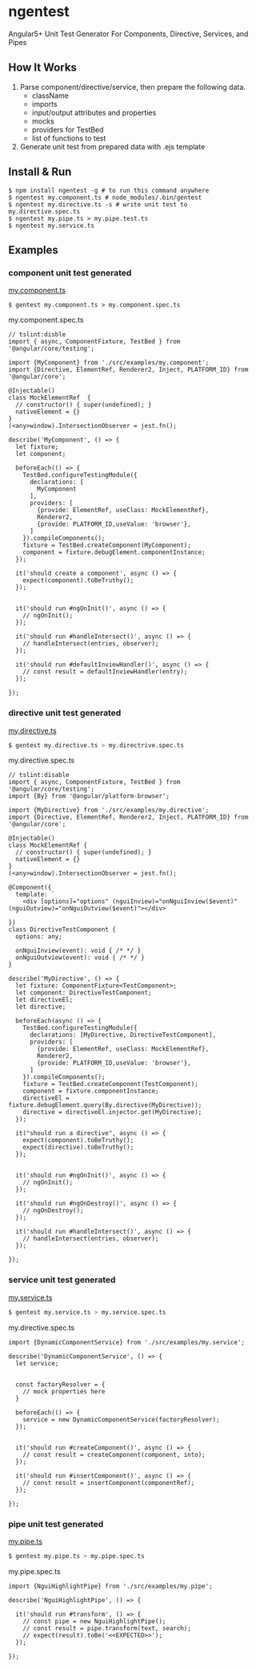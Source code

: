 # ngentest
Angular5+ Unit Test Generator For Components, Directive, Services, and Pipes

## How It Works
1. Parse component/directive/service, then prepare the following data.
    - className
    - imports
    - input/output attributes and properties
    - mocks
    - providers for TestBed
    - list of functions to test
2. Generate unit test from prepared data with .ejs template

## Install & Run
```
$ npm install ngentest -g # to run this command anywhere
$ ngentest my.component.ts # node_modules/.bin/gentest
$ ngentest my.directive.ts -s # write unit test to my.directive.spec.ts
$ ngentest my.pipe.ts > my.pipe.test.ts 
$ ngentest my.service.ts
```

## Examples
### component unit test  generated
[my.component.ts](./src/examples/my.component.ts)
```
$ gentest my.component.ts > my.component.spec.ts
```
my.component.spec.ts
```
// tslint:disble
import { async, ComponentFixture, TestBed } from '@angular/core/testing';

import {MyComponent} from './src/examples/my.component';
import {Directive, ElementRef, Renderer2, Inject, PLATFORM_ID} from '@angular/core';

@Injectable()
class MockElementRef  {
  // constructor() { super(undefined); }
  nativeElement = {}
}
(<any>window).IntersectionObserver = jest.fn();

describe('MyComponent', () => {
  let fixture;
  let component;

  beforeEach(() => {
    TestBed.configureTestingModule({
      declarations: [
        MyComponent
      ],
      providers: [
        {provide: ElementRef, useClass: MockElementRef},
        Renderer2,
        {provide: PLATFORM_ID,useValue: 'browser'},
      ]
    }).compileComponents();
    fixture = TestBed.createComponent(MyComponent);
    component = fixture.debugElement.componentInstance;
  });

  it('should create a component', async () => {
    expect(component).toBeTruthy();
  });


  it('should run #ngOnInit()', async () => {
    // ngOnInit();
  });

  it('should run #handleIntersect()', async () => {
    // handleIntersect(entries, observer);
  });

  it('should run #defaultInviewHandler()', async () => {
    // const result = defaultInviewHandler(entry);
  });

});
```

### directive unit test  generated
[my.directive.ts](./src/examples/my.directive.ts)
```bash
$ gentest my.directive.ts > my.directrive.spec.ts
```
my.directive.spec.ts
```
// tslint:disable
import { async, ComponentFixture, TestBed } from '@angular/core/testing';
import {By} from '@angular/platform-browser';

import {MyDirective} from './src/examples/my.directive';
import {Directive, ElementRef, Renderer2, Inject, PLATFORM_ID} from '@angular/core';

@Injectable()
class MockElementRef {
  // constructor() { super(undefined); }
  nativeElement = {}
}
(<any>window).IntersectionObserver = jest.fn();

@Component({
  template: `
    <div [options]="options" (nguiInview)="onNguiInview($event)" (nguiOutview)="onNguiOutview($event)"></div>
  `
})
class DirectiveTestComponent {
  options: any;

  onNguiInview(event): void { /* */ }
  onNguiOutview(event): void { /* */ }
}

describe('MyDirective', () => {
  let fixture: ComponentFixture<TestComponent>;
  let component: DirectiveTestComponent;
  let directiveEl;
  let directive;

  beforeEach(async () => {
    TestBed.configureTestingModule({
      declarations: [MyDirective, DirectiveTestComponent],
      providers: [
        {provide: ElementRef, useClass: MockElementRef},
        Renderer2,
        {provide: PLATFORM_ID,useValue: 'browser'},
      ]
    }).compileComponents();
    fixture = TestBed.createComponent(TestComponent);
    component = fixture.componentInstance;
    directiveEl = fixture.debugElement.query(By.directive(MyDirective));
    directive = directiveEl.injector.get(MyDirective);
  });

  it("should run a directive", async () => {
    expect(component).toBeTruthy();
    expect(directive).toBeTruthy();
  });


  it('should run #ngOnInit()', async () => {
    // ngOnInit();
  });

  it('should run #ngOnDestroy()', async () => {
    // ngOnDestroy();
  });

  it('should run #handleIntersect()', async () => {
    // handleIntersect(entries, observer);
  });

});
```

### service unit test generated
[my.service.ts](./src/examples/my.service.ts)
```bash
$ gentest my.service.ts > my.service.spec.ts
```
my.directive.spec.ts
```
import {DynamicComponentService} from './src/examples/my.service';

describe('DynamicComponentService', () => {
  let service;


  const factoryResolver = {
    // mock properties here
  }

  beforeEach(() => {
    service = new DynamicComponentService(factoryResolver);
  });


  it('should run #createComponent()', async () => {
    // const result = createComponent(component, into);
  });

  it('should run #insertComponent()', async () => {
    // const result = insertComponent(componentRef);
  });

});
```

### pipe unit test generated
[my.pipe.ts](./src/examples/my.pipe.ts)
```bash
$ gentest my.pipe.ts > my.pipe.spec.ts
```
my.pipe.spec.ts
```
import {NguiHighlightPipe} from './src/examples/my.pipe';

describe('NguiHighlightPipe', () => {

  it('should run #transform', () => {
    // const pipe = new NguiHighlightPipe();
    // const result = pipe.transform(text, search);
    // expect(result).toBe('<<EXPECTED>>');
  });

});
```

